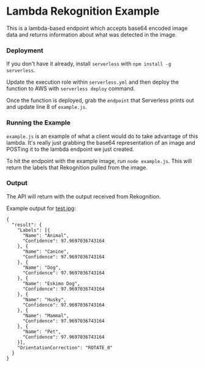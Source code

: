 # Lambda Rekognition Example

This is a lambda-based endpoint which accepts base64 encoded image data and returns information about what was detected in the image.


### Deployment

If you don't have it already, install `serverless` with `npm install -g serverless`.

Update the execution role within `serverless.yml` and then deploy the function to AWS with `serverless deploy` command.

Once the function is deployed, grab the `endpoint` that Serverless prints out and update line 8 of `example.js`.


### Running the Example
`example.js` is an example of what a client would do to take advantage of this lambda.  It's really just grabbing the base64 representation of an image and POSTing it to the lambda endpoint we just created.

To hit the endpoint with the example image, run `node example.js`.  This will return the labels that Rekognition pulled from the image.


### Output

The API will return with the output received from Rekognition.

Example output for [test.jpg](https://bitbucket.nike.com/users/sohol1/repos/rekognition-lambda/browse/test.jpg):

```
{
  "result": {
    "Labels": [{
      "Name": "Animal",
      "Confidence": 97.9697036743164
    }, {
      "Name": "Canine",
      "Confidence": 97.9697036743164
    }, {
      "Name": "Dog",
      "Confidence": 97.9697036743164
    }, {
      "Name": "Eskimo Dog",
      "Confidence": 97.9697036743164
    }, {
      "Name": "Husky",
      "Confidence": 97.9697036743164
    }, {
      "Name": "Mammal",
      "Confidence": 97.9697036743164
    }, {
      "Name": "Pet",
      "Confidence": 97.9697036743164
    }],
    "OrientationCorrection": "ROTATE_0"
  }
}
```
